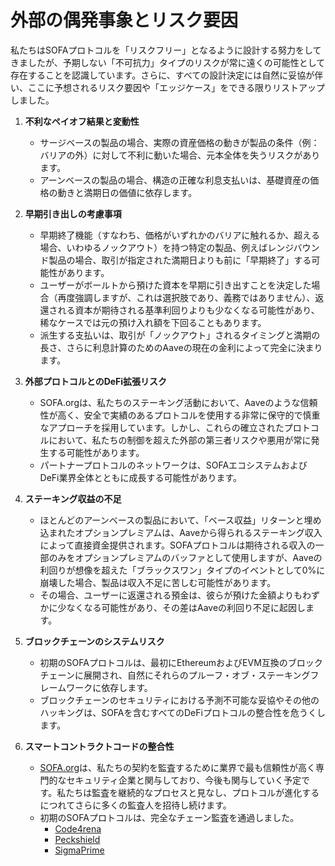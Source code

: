 # 外部の偶発事象とリスク要因

私たちはSOFAプロトコルを「リスクフリー」となるように設計する努力をしてきましたが、予期しない「不可抗力」タイプのリスクが常に遠くの可能性として存在することを認識しています。さらに、すべての設計決定には自然に妥協が伴い、ここに予想されるリスク要因や「エッジケース」をできる限りリストアップしました。

1. **不利なペイオフ結果と変動性**
    - サージベースの製品の場合、実際の資産価格の動きが製品の条件（例：バリアの外）に対して不利に動いた場合、元本全体を失うリスクがあります。
    - アーンベースの製品の場合、構造の正確な利息支払いは、基礎資産の価格の動きと満期日の価値に依存します。

2. **早期引き出しの考慮事項**
    - 早期終了機能（すなわち、価格がいずれかのバリアに触れるか、超える場合、いわゆるノックアウト）を持つ特定の製品、例えばレンジバウンド製品の場合、取引が指定された満期日よりも前に「早期終了」する可能性があります。
    - ユーザーがボールトから預けた資本を早期に引き出すことを決定した場合（再度強調しますが、これは選択肢であり、義務ではありません）、返還される資本が期待される基準利回りよりも少なくなる可能性があり、稀なケースでは元の預け入れ額を下回ることもあります。
    - 派生する支払いは、取引が「ノックアウト」されるタイミングと満期の長さ、さらに利息計算のためのAaveの現在の金利によって完全に決まります。

3. **外部プロトコルとのDeFi拡張リスク**
    - SOFA.orgは、私たちのステーキング活動において、Aaveのような信頼性が高く、安全で実績のあるプロトコルを使用する非常に保守的で慎重なアプローチを採用しています。しかし、これらの確立されたプロトコルにおいて、私たちの制御を超えた外部の第三者リスクや悪用が常に発生する可能性があります。
    - パートナープロトコルのネットワークは、SOFAエコシステムおよびDeFi業界全体とともに成長する可能性があります。

4. **ステーキング収益の不足**
    - ほとんどのアーンベースの製品において、「ベース収益」リターンと埋め込まれたオプションプレミアムは、Aaveから得られるステーキング収入によって直接資金提供されます。SOFAプロトコルは期待される収入の一部のみをオプションプレミアムのバッファとして使用しますが、Aaveの利回りが想像を超えた「ブラックスワン」タイプのイベントとして0%に崩壊した場合、製品は収入不足に苦しむ可能性があります。
    - その場合、ユーザーに返還される預金は、彼らが預けた金額よりもわずかに少なくなる可能性があり、その差はAaveの利回り不足に起因します。

5. **ブロックチェーンのシステムリスク**
    - 初期のSOFAプロトコルは、最初にEthereumおよびEVM互換のブロックチェーンに展開され、自然にそれらのプルーフ・オブ・ステーキングフレームワークに依存します。
    - ブロックチェーンのセキュリティにおける予測不可能な妥協やその他のハッキングは、SOFAを含むすべてのDeFiプロトコルの整合性を危うくします。

6. **スマートコントラクトコードの整合性**
    - [SOFA.org](http://SOFA.org)は、私たちの契約を監査するために業界で最も信頼性が高く専門的なセキュリティ企業と関与しており、今後も関与していく予定です。私たちは監査を継続的なプロセスと見なし、プロトコルが進化するにつれてさらに多くの監査人を招待し続けます。
    - 初期のSOFAプロトコルは、完全なチェーン監査を通過しました。
      - [Code4rena](https://code4rena.com/reports/2024-05-sofa-pro-league)
      - [Peckshield](https://github.com/peckshield/publications/blob/master/audit_reports/PeckShield-Audit-Report-Sofa-v1.0.pdf)
      - [SigmaPrime](https://github.com/sigp/public-audits/blob/master/reports/sofa/review.pdf)